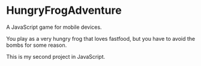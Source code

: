 # HungryFrogAdventure
A JavaScript game for mobile devices.

You play as a very hungry frog that loves fastfood,
but you have to avoid the bombs for some reason.

This is my second project in JavaScript.


